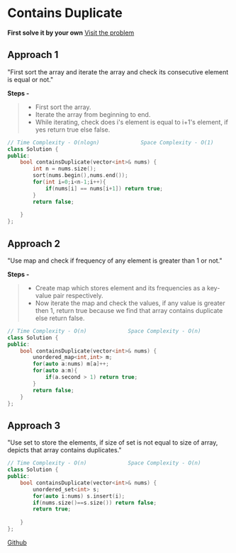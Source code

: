 # Contains Duplicate

**First solve it by your own** [Visit the problem](https://leetcode.com/problems/contains-duplicate)

## Approach 1

"First sort the array and iterate the array and check its consecutive element is equal or not."

**Steps -**
> - First sort the array.
> - Iterate the array from beginning to end.
> - While iterating, check does i's element is equal to i+1's element, if yes return true else false.

```cpp
// Time Complexity - O(nlogn)             Space Complexity - O(1)
class Solution {
public:
    bool containsDuplicate(vector<int>& nums) {
        int n = nums.size();
        sort(nums.begin(),nums.end());
        for(int i=0;i<n-1;i++){
            if(nums[i] == nums[i+1]) return true;
        }
        return false;
        
    }
};
```

## Approach 2

"Use map and check if frequency of any element is greater than 1 or not."

**Steps -**
> - Create map which stores element and its frequencies as a key-value pair respectively.
> - Now iterate the map and check the values, if any value is greater then 1, return true because we find that array contains duplicate else return false.

```cpp
// Time Complexity - O(n)             Space Complexity - O(n)
class Solution {
public:
    bool containsDuplicate(vector<int>& nums) {
        unordered_map<int,int> m;
        for(auto a:nums) m[a]++;
        for(auto a:m){
            if(a.second > 1) return true;
        }
        return false;
    }
};
```

## Approach 3

"Use set to store the elements, if size of set is not equal to size of array, depicts that array contains duplicates."

```cpp
// Time Complexity - O(n)             Space Complexity - O(n)
class Solution {
public:
    bool containsDuplicate(vector<int>& nums) {
        unordered_set<int> s;
        for(auto i:nums) s.insert(i);
        if(nums.size()==s.size()) return false;
        return true;
        
    }
};
```

[Github](https://github.com/Hg03/)
